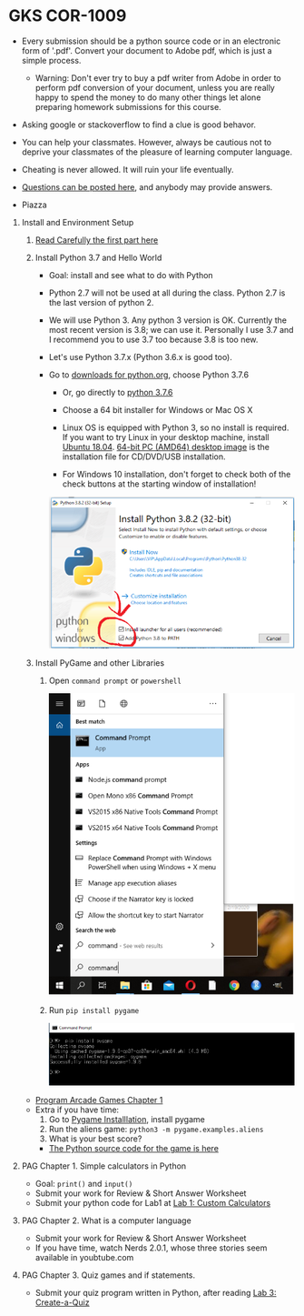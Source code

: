 # GKS COR-1009

- Every submission should be a python source code or in an electronic form of '.pdf'. Convert your document to Adobe pdf, which is just a simple process.
    - Warning: Don't ever try to buy a pdf writer from Adobe in order to perform pdf conversion of your document, unless you are really happy to spend the money to do many other things let alone preparing homework submissions for this course.

- Asking google or stackoverflow to find a clue is good behavor. 
- You can help your classmates. However, always be cautious not to deprive your classmates of the pleasure of learning computer language.
- Cheating is never allowed. It will ruin your life eventually. 

- [Questions can be posted here](https://github.com/yongduek/cor1009/issues), and anybody may provide answers.
- Piazza

1. Install and Environment Setup
    1. [Read Carefully the first part here](http://programarcadegames.com/index.php?chapter=foreword&lang=en)
    
    1. Install Python 3.7 and Hello World
        - Goal: install and see what to do with Python
        - Python 2.7 will not be used at all during the class. Python 2.7 is the last version of python 2.
        - We will use Python 3. Any python 3 version is OK. Currently the most recent version is 3.8; we can use it. Personally I use 3.7 and I recommend you to use 3.7 too because 3.8 is too new. 
        - Let's use Python 3.7.x (Python 3.6.x is good too).
        - Go to [downloads for python.org](https://www.python.org/downloads/), choose Python 3.7.6
            - Or, go directly to [python 3.7.6](https://www.python.org/downloads/release/python-376/)
            - Choose a 64 bit installer for Windows or Mac OS X
            - Linux OS is equipped with Python 3, so no install is required. If you want to try Linux in your desktop machine, install [Ubuntu 18.04](http://releases.ubuntu.com/18.04/). [64-bit PC (AMD64) desktop image](http://releases.ubuntu.com/18.04/ubuntu-18.04.4-desktop-amd64.iso) is the installation file for CD/DVD/USB installation.

            - For Windows 10 installation, don't forget to check both of the check buttons at the starting window of installation!

            ![Click BOTH of the buttons](https://github.com/yongduek/cor1009/blob/master/etc/python-install.png)
        
    1. Install PyGame and other Libraries
        1. Open `command prompt` or `powershell` 
        
            ![open command prompt](https://github.com/yongduek/cor1009/blob/master/etc/cmd_prompt.png)
            
        2. Run `pip install pygame`
        
            ![pip_pygame](https://github.com/yongduek/cor1009/blob/master/etc/pip_pygame.png)
        
    - [Program Arcade Games Chapter 1](http://programarcadegames.com/index.php?lang=en)
    - Extra if you have time:
        1. Go to [Pygame Installlation](https://www.pygame.org/wiki/GettingStarted), install pygame
        1. Run the aliens game:
            `python3 -m pygame.examples.aliens`
        1. What is your best score?
        * [The Python source code for the game is here](https://github.com/xamox/pygame/blob/master/examples/aliens.py)
        
2. PAG Chapter 1. Simple calculators in Python
    - Goal: `print()` and `input()`
    - Submit your work for Review & Short Answer Worksheet
    - Submit your python code for Lab1 at [Lab 1: Custom Calculators](http://programarcadegames.com/index.php?chapter=lab_calculator&lang=en)

3. PAG Chapter 2. What is a computer language
    - Submit your work for Review & Short Answer Worksheet
    - If you have time, watch Nerds 2.0.1, whose three stories seem available in youbtube.com
    
4. PAG Chapter 3. Quiz games and if statements.
    - Submit your quiz program written in Python, after reading [Lab 3: Create-a-Quiz](http://programarcadegames.com/index.php?chapter=lab_create_a_quiz&lang=en)
    
